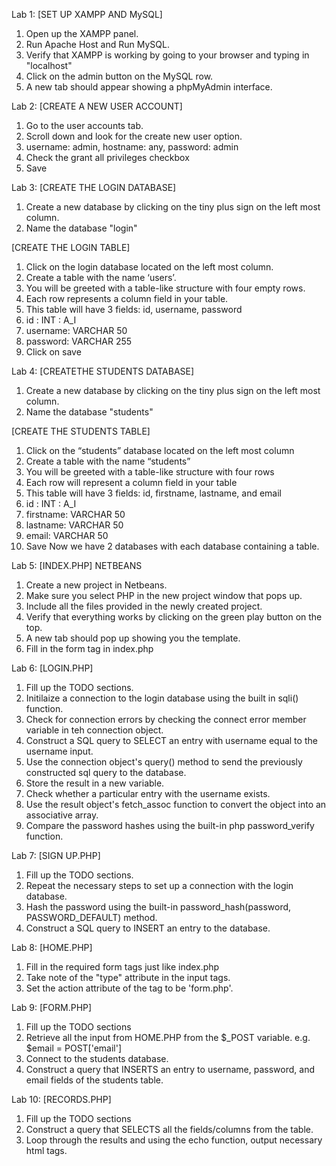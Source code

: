 Lab 1: [SET UP XAMPP AND MySQL]
1.	Open up the XAMPP panel.
2.	Run Apache Host and Run MySQL.
3.	Verify that XAMPP is working by going to your browser and typing in "localhost"
4.	Click on the admin button on the MySQL row.
5.	A new tab should appear showing a phpMyAdmin interface.

Lab 2: [CREATE A NEW USER ACCOUNT]
1.	Go to the user accounts tab.
2.	Scroll down and look for the create new user option.
3.	username: admin, hostname: any, password: admin
4.	Check the grant all privileges checkbox
5.	Save

Lab 3: [CREATE THE LOGIN DATABASE]
1.	Create a new database by clicking on the tiny plus sign on the left most column.
2.	Name the database "login"

[CREATE THE LOGIN TABLE]
1.	Click on the login database located on the left most column.
2.	Create a table with the name ‘users’.
3.	You will be greeted with a table-like structure with four empty rows.
4.	Each row represents a column field in your table.
5.	This table will have 3 fields: id, username, password
6.	id : INT : A_I
7.	username: VARCHAR 50
8.	password: VARCHAR 255
9.	Click on save

Lab 4: [CREATETHE STUDENTS DATABASE]
1.	Create a new database by clicking on the tiny plus sign on the left most column.
2.	Name the database "students"


[CREATE THE STUDENTS TABLE]
1.	Click on the “students” database located on the left most column
2.	Create a table with the name “students”
3.	You will be greeted with a table-like structure with four rows
4.	Each row will represent a column field in your table
5.	This table will have 3 fields: id, firstname, lastname, and email
6.	id : INT : A_I
7.	firstname: VARCHAR 50
8.	lastname: VARCHAR 50
9.	email: VARCHAR 50
10.	Save
Now we have 2 databases with each database containing a table.


Lab 5: [INDEX.PHP] NETBEANS
1.	Create a new project in Netbeans.
2.	Make sure you select PHP in the new project window that pops up.
3.	Include all the files provided in the newly created project.
4.	Verify that everything works by clicking on the green play button on the top.
5.	A new tab should pop up showing you the template.
6.	Fill in the form tag in index.php


Lab 6: [LOGIN.PHP]
1.	Fill up the TODO sections.
2.	Initilaize a connection to the login database using the built in sqli() function.
3.	Check for connection errors by checking the connect error member variable in teh connection object.
4.	Construct a SQL query to SELECT an entry with username equal to the username input.
5.	Use the connection object's query() method to send the previously constructed sql query to the database.
6.	Store the result in a new variable.
7.	Check whether a particular entry with the username exists.
8.	Use the result object's fetch_assoc function to convert the object into an associative array.
9.	Compare the password hashes using the built-in php password_verify function.



Lab 7: [SIGN UP.PHP]
1.	Fill up the TODO sections.
2.	Repeat the necessary steps to set up a connection with the login database.
3.	Hash the password using the built-in password_hash(password, PASSWORD_DEFAULT) method.
4.	Construct a SQL query to INSERT an entry to the database.


Lab 8: [HOME.PHP]
1.	Fill in the required form tags just like index.php
2.	Take note of the "type" attribute in the input tags.
3.	Set the action attribute of the tag to be 'form.php'.


Lab 9: [FORM.PHP]
1.	Fill up the TODO sections
2.	Retrieve all the input from HOME.PHP from the $_POST variable. e.g. $email = POST['email']
3.	Connect to the students database.
4.	Construct a query that INSERTS an entry to username, password, and email fields of the students table.


Lab 10: [RECORDS.PHP]
1.	Fill up the TODO sections
2.	Construct a query that SELECTS all the fields/columns from the table.
3.	Loop through the results and using the echo function, output necessary html tags.


